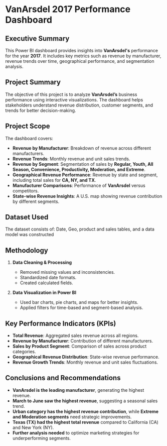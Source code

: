 # VanArsdel 2017 Performance Dashboard

## Executive Summary
This Power BI dashboard provides insights into **VanArsdel's** performance for the year **2017**. It includes key metrics such as revenue by manufacturer, revenue trends over time, geographical performance, and segmentation analysis.

## Project Summary
The objective of this project is to analyze **VanArsdel’s** business performance using interactive visualizations. The dashboard helps stakeholders understand revenue distribution, customer segments, and trends for better decision-making.

## Project Scope
The dashboard covers:
- **Revenue by Manufacturer**: Breakdown of revenue across different manufacturers.
- **Revenue Trends**: Monthly revenue and unit sales trends.
- **Revenue by Segment**: Segmentation of sales by **Regular, Youth, All Season, Convenience, Productivity, Moderation, and Extreme**.
- **Geographical Revenue Performance**: Revenue by state and segment, including total sales for **CA, NY, and TX**.
- **Manufacturer Comparisons**: Performance of **VanArsdel** versus competitors.
- **State-wise Revenue Insights**: A U.S. map showing revenue contribution by different segments.

## Dataset Used
The dataset consists of: Date, Geo, product and sales tables, and a data model was constructed

## Methodology
1. **Data Cleaning & Processing**
   - Removed missing values and inconsistencies.
   - Standardized date formats.
   - Created calculated fields.

2. **Data Visualization in Power BI**
   - Used bar charts, pie charts, and maps for better insights.
   - Applied filters for time-based and segment-based analysis.

## Key Performance Indicators (KPIs)
- **Total Revenue**: Aggregated sales revenue across all regions.
- **Revenue by Manufacturer**: Contribution of different manufacturers.
- **Sales by Product Segment**: Comparison of sales across product categories.
- **Geographical Revenue Distribution**: State-wise revenue performance.
- **Revenue Growth Trends**: Monthly revenue and unit sales fluctuations.

## Conclusions and Recommendations
- **VanArsdel is the leading manufacturer**, generating the highest revenue.
- **March to June saw the highest revenue**, suggesting a seasonal sales trend.
- **Urban category has the highest revenue contribution**, while **Extreme and Moderation segments** need strategic improvements.
- **Texas (TX) had the highest total revenue** compared to California (CA) and New York (NY).
- **Further analysis needed** to optimize marketing strategies for underperforming segments.



